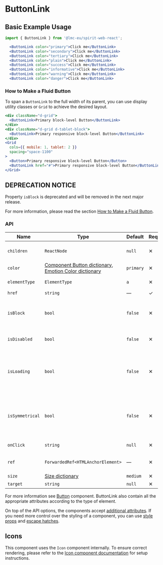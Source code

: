 # ButtonLink

## Basic Example Usage

```jsx
import { ButtonLink } from '@lmc-eu/spirit-web-react';
```

```jsx
  <ButtonLink color="primary">Click me</ButtonLink>
  <ButtonLink color="secondary">Click me</ButtonLink>
  <ButtonLink color="tertiary">Click me</ButtonLink>
  <ButtonLink color="plain">Click me</ButtonLink>
  <ButtonLink color="success">Click me</ButtonLink>
  <ButtonLink color="informative">Click me</ButtonLink>
  <ButtonLink color="warning">Click me</ButtonLink>
  <ButtonLink color="danger">Click me</ButtonLink>
```

### How to Make a Fluid Button

To span a `ButtonLink` to the full width of its parent, you can use display utility classes or `Grid` to achieve the desired layout.

```jsx
<div className="d-grid">
  <ButtonLink>Primary block-level Button</ButtonLink>
</div>
<div className="d-grid d-tablet-block">
  <ButtonLink>Primary responsive block-level Button</ButtonLink>
</div>
<Grid
  cols={{ mobile: 1, tablet: 2 }}
  spacing="space-1100"
>
  <Button>Primary responsive block-level Button</Button>
  <ButtonLink href="#">Primary responsive block-level Button</ButtonLink>
</Grid>
```

## DEPRECATION NOTICE

Property `isBlock` is deprecated and will be removed in the next major release.

For more information, please read the section [How to Make a Fluid Button](#how-to-make-a-fluid-button).

### API

| Name            | Type                                                                                          | Default   | Required | Description                                                                            |
| --------------- | --------------------------------------------------------------------------------------------- | --------- | -------- | -------------------------------------------------------------------------------------- |
| `children`      | `ReactNode`                                                                                   | `null`    | ✕        | Content of the ButtonLink                                                              |
| `color`         | [Component Button dictionary][dictionary-color], [Emotion Color dictionary][dictionary-color] | `primary` | ✕        | Color variant                                                                          |
| `elementType`   | `ElementType`                                                                                 | `a`       | ✕        | Type of element                                                                        |
| `href`          | `string`                                                                                      | —         | ✓        | Link URL                                                                               |
| `isBlock`       | `bool`                                                                                        | `false`   | ✕        | [**DEPRECATED**](#deprecation-notice) Span the element to the full width of its parent |
| `isDisabled`    | `bool`                                                                                        | `false`   | ✕        | If true, ButtonLink is disabled                                                        |
| `isLoading`     | `bool`                                                                                        | `false`   | ✕        | If true, ButtonLink is in a loading state, disabled and the Spinner is visible         |
| `isSymmetrical` | `bool`                                                                                        | `false`   | ✕        | If true, ButtonLink has symmetrical dimensions, usually only with an Icon              |
| `onClick`       | `string`                                                                                      | `null`    | ✕        | JS function to call on click                                                           |
| `ref`           | `ForwardedRef<HTMLAnchorElement>`                                                             | —         | ✕        | Anchor element reference                                                               |
| `size`          | [Size dictionary][dictionary-size]                                                            | `medium`  | ✕        | Size variant                                                                           |
| `target`        | `string`                                                                                      | `null`    | ✕        | Link target                                                                            |

For more information see [Button][button] component. ButtonLink also contain all the appropriate
attributes according to the type of element.

On top of the API options, the components accept [additional attributes][readme-additional-attributes].
If you need more control over the styling of a component, you can use [style props][readme-style-props]
and [escape hatches][readme-escape-hatches].

## Icons

This component uses the `Icon` component internally. To ensure correct rendering,
please refer to the [Icon component documentation][web-react-icon-documentation] for setup instructions.

[button]: https://github.com/lmc-eu/spirit-design-system/tree/main/packages/web/src/scss/components/Button
[dictionary-color]: https://github.com/lmc-eu/spirit-design-system/tree/main/docs/DICTIONARIES.md#color
[dictionary-size]: https://github.com/lmc-eu/spirit-design-system/tree/main/docs/DICTIONARIES.md#size
[readme-additional-attributes]: https://github.com/lmc-eu/spirit-design-system/blob/main/packages/web-react/README.md#additional-attributes
[readme-escape-hatches]: https://github.com/lmc-eu/spirit-design-system/blob/main/packages/web-react/README.md#escape-hatches
[readme-style-props]: https://github.com/lmc-eu/spirit-design-system/blob/main/packages/web-react/README.md#style-props
[web-react-icon-documentation]: https://github.com/lmc-eu/spirit-design-system/blob/main/packages/web-react/src/components/Icon/README.md#-usage

